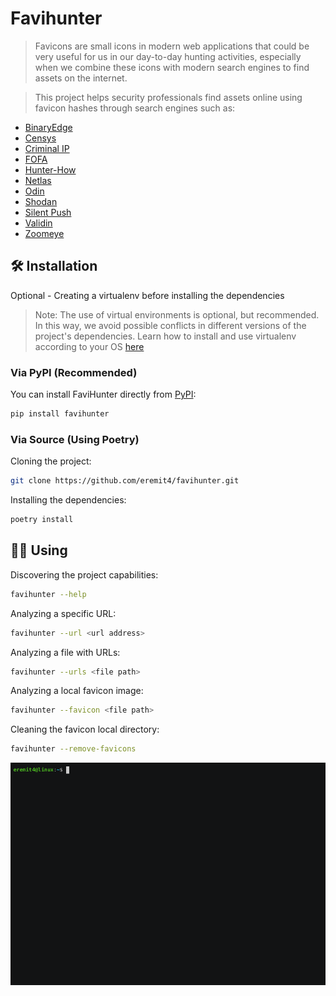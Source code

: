 # Favihunter

> Favicons are small icons in modern web applications that could be very useful for us in our day-to-day hunting activities, especially when we combine these icons with modern search engines to find assets on the internet.

> This project helps security professionals find assets online using favicon hashes through search engines such as:
- [BinaryEdge](https://app.binaryedge.io/services/query)
- [Censys](https://search.censys.io/)
- [Criminal IP](https://www.criminalip.io/) 
- [FOFA](https://en.fofa.info/)
- [Hunter-How](https://hunter.how/)
- [Netlas](https://app.netlas.io)
- [Odin](https://search.odin.io/)
- [Shodan](https://www.shodan.io) 
- [Silent Push](https://explore.silentpush.com) 
- [Validin](https://app.validin.com)
- [Zoomeye](https://www.zoomeye.hk)

## 🛠️  Installation

Optional - Creating a virtualenv before installing the dependencies
> Note: The use of virtual environments is optional, but recommended. In this way, we avoid possible conflicts in different versions of the project's dependencies.
> Learn how to install and use virtualenv according to your OS [here](https://virtualenv.pypa.io/en/latest/)

### Via PyPI (Recommended)

You can install FaviHunter directly from [PyPI](https://pypi.org/project/favihunter/):

```bash
pip install favihunter
```

### Via Source (Using Poetry)

Cloning the project:
```bash
git clone https://github.com/eremit4/favihunter.git
```

Installing the dependencies:
```bash
poetry install
```

## 🕵️‍♂️ Using

Discovering the project capabilities:
```bash
favihunter --help
```

Analyzing a specific URL:
```bash
favihunter --url <url address>
```

Analyzing a file with URLs:
```bash
favihunter --urls <file path>
```

Analyzing a local favicon image:
```bash
favihunter --favicon <file path>
```

Cleaning the favicon local directory:
```bash
favihunter --remove-favicons
```

![](logo/favihunter.gif)
